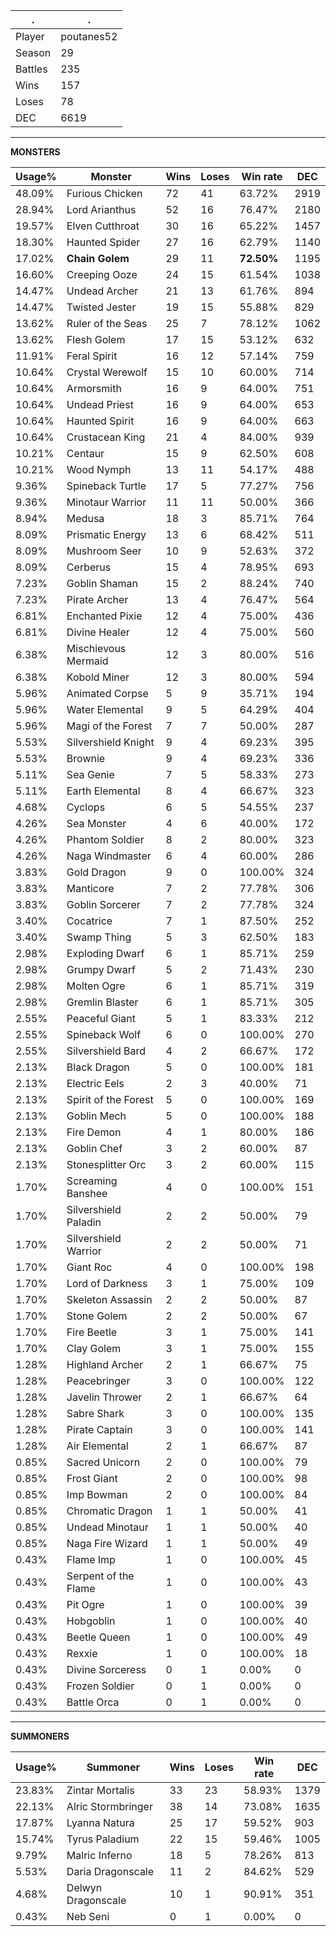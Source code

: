 .|.
|-|-
Player|poutanes52
Season|29
Battles|235
Wins|157
Loses|78
DEC|6619

---
**MONSTERS**

Usage%|Monster|Wins|Loses|Win rate|DEC|
-|-|-|-|-|-|
48.09%|Furious Chicken|72|41|63.72%|2919|
28.94%|Lord Arianthus|52|16|76.47%|2180|
19.57%|Elven Cutthroat|30|16|65.22%|1457|
18.30%|Haunted Spider|27|16|62.79%|1140|
17.02%|**Chain Golem**|29|11|**72.50%**|1195|
16.60%|Creeping Ooze|24|15|61.54%|1038|
14.47%|Undead Archer|21|13|61.76%|894|
14.47%|Twisted Jester|19|15|55.88%|829|
13.62%|Ruler of the Seas|25|7|78.12%|1062|
13.62%|Flesh Golem|17|15|53.12%|632|
11.91%|Feral Spirit|16|12|57.14%|759|
10.64%|Crystal Werewolf|15|10|60.00%|714|
10.64%|Armorsmith|16|9|64.00%|751|
10.64%|Undead Priest|16|9|64.00%|653|
10.64%|Haunted Spirit|16|9|64.00%|663|
10.64%|Crustacean King|21|4|84.00%|939|
10.21%|Centaur|15|9|62.50%|608|
10.21%|Wood Nymph|13|11|54.17%|488|
9.36%|Spineback Turtle|17|5|77.27%|756|
9.36%|Minotaur Warrior|11|11|50.00%|366|
8.94%|Medusa|18|3|85.71%|764|
8.09%|Prismatic Energy|13|6|68.42%|511|
8.09%|Mushroom Seer|10|9|52.63%|372|
8.09%|Cerberus|15|4|78.95%|693|
7.23%|Goblin Shaman|15|2|88.24%|740|
7.23%|Pirate Archer|13|4|76.47%|564|
6.81%|Enchanted Pixie|12|4|75.00%|436|
6.81%|Divine Healer|12|4|75.00%|560|
6.38%|Mischievous Mermaid|12|3|80.00%|516|
6.38%|Kobold Miner|12|3|80.00%|594|
5.96%|Animated Corpse|5|9|35.71%|194|
5.96%|Water Elemental|9|5|64.29%|404|
5.96%|Magi of the Forest|7|7|50.00%|287|
5.53%|Silvershield Knight|9|4|69.23%|395|
5.53%|Brownie|9|4|69.23%|336|
5.11%|Sea Genie|7|5|58.33%|273|
5.11%|Earth Elemental|8|4|66.67%|323|
4.68%|Cyclops|6|5|54.55%|237|
4.26%|Sea Monster|4|6|40.00%|172|
4.26%|Phantom Soldier|8|2|80.00%|323|
4.26%|Naga Windmaster|6|4|60.00%|286|
3.83%|Gold Dragon|9|0|100.00%|324|
3.83%|Manticore|7|2|77.78%|306|
3.83%|Goblin Sorcerer|7|2|77.78%|324|
3.40%|Cocatrice|7|1|87.50%|252|
3.40%|Swamp Thing|5|3|62.50%|183|
2.98%|Exploding Dwarf|6|1|85.71%|259|
2.98%|Grumpy Dwarf|5|2|71.43%|230|
2.98%|Molten Ogre|6|1|85.71%|319|
2.98%|Gremlin Blaster|6|1|85.71%|305|
2.55%|Peaceful Giant|5|1|83.33%|212|
2.55%|Spineback Wolf|6|0|100.00%|270|
2.55%|Silvershield Bard|4|2|66.67%|172|
2.13%|Black Dragon|5|0|100.00%|181|
2.13%|Electric Eels|2|3|40.00%|71|
2.13%|Spirit of the Forest|5|0|100.00%|169|
2.13%|Goblin Mech|5|0|100.00%|188|
2.13%|Fire Demon|4|1|80.00%|186|
2.13%|Goblin Chef|3|2|60.00%|87|
2.13%|Stonesplitter Orc|3|2|60.00%|115|
1.70%|Screaming Banshee|4|0|100.00%|151|
1.70%|Silvershield Paladin|2|2|50.00%|79|
1.70%|Silvershield Warrior|2|2|50.00%|71|
1.70%|Giant Roc|4|0|100.00%|198|
1.70%|Lord of Darkness|3|1|75.00%|109|
1.70%|Skeleton Assassin|2|2|50.00%|87|
1.70%|Stone Golem|2|2|50.00%|67|
1.70%|Fire Beetle|3|1|75.00%|141|
1.70%|Clay Golem|3|1|75.00%|155|
1.28%|Highland Archer|2|1|66.67%|75|
1.28%|Peacebringer|3|0|100.00%|122|
1.28%|Javelin Thrower|2|1|66.67%|64|
1.28%|Sabre Shark|3|0|100.00%|135|
1.28%|Pirate Captain|3|0|100.00%|141|
1.28%|Air Elemental|2|1|66.67%|87|
0.85%|Sacred Unicorn|2|0|100.00%|79|
0.85%|Frost Giant|2|0|100.00%|98|
0.85%|Imp Bowman|2|0|100.00%|84|
0.85%|Chromatic Dragon|1|1|50.00%|41|
0.85%|Undead Minotaur|1|1|50.00%|40|
0.85%|Naga Fire Wizard|1|1|50.00%|49|
0.43%|Flame Imp|1|0|100.00%|45|
0.43%|Serpent of the Flame|1|0|100.00%|43|
0.43%|Pit Ogre|1|0|100.00%|39|
0.43%|Hobgoblin|1|0|100.00%|40|
0.43%|Beetle Queen|1|0|100.00%|49|
0.43%|Rexxie|1|0|100.00%|18|
0.43%|Divine Sorceress|0|1|0.00%|0|
0.43%|Frozen Soldier|0|1|0.00%|0|
0.43%|Battle Orca|0|1|0.00%|0|

---
**SUMMONERS**

Usage%|Summoner|Wins|Loses|Win rate|DEC|
-|-|-|-|-|-|
23.83%|Zintar Mortalis|33|23|58.93%|1379|
22.13%|Alric Stormbringer|38|14|73.08%|1635|
17.87%|Lyanna Natura|25|17|59.52%|903|
15.74%|Tyrus Paladium|22|15|59.46%|1005|
9.79%|Malric Inferno|18|5|78.26%|813|
5.53%|Daria Dragonscale|11|2|84.62%|529|
4.68%|Delwyn Dragonscale|10|1|90.91%|351|
0.43%|Neb Seni|0|1|0.00%|0|
